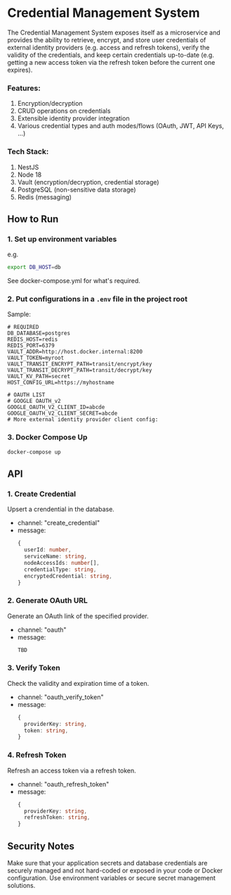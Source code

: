 # Credential Management System

The Credential Management System exposes itself as a microservice and provides the ability to retrieve, encrypt, and store user credentials of external identity providers (e.g. access and refresh tokens), verify the validity of the credentials, and keep certain credentials up-to-date (e.g. getting a new access token via the refresh token before the current one expires).

### Features:

1. Encryption/decryption
2. CRUD operations on credentials
3. Extensible identity provider integration
4. Various credential types and auth modes/flows (OAuth, JWT, API Keys, ...)

### Tech Stack:

1. NestJS
2. Node 18
3. Vault (encryption/decryption, credential storage)
4. PostgreSQL (non-sensitive data storage)
5. Redis (messaging)

## How to Run

### 1. Set up environment variables

e.g.

```bash
export DB_HOST=db
```

See docker-compose.yml for what's required.

### 2. Put configurations in a `.env` file in the project root

Sample:

```
# REQUIRED
DB_DATABASE=postgres
REDIS_HOST=redis
REDIS_PORT=6379
VAULT_ADDR=http://host.docker.internal:8200
VAULT_TOKEN=myroot
VAULT_TRANSIT_ENCRYPT_PATH=transit/encrypt/key
VAULT_TRANSIT_DECRYPT_PATH=transit/decrypt/key
VAULT_KV_PATH=secret
HOST_CONFIG_URL=https://myhostname

# OAUTH LIST
# GOOGLE OAUTH_v2
GOOGLE_OAUTH_V2_CLIENT_ID=abcde
GOOGLE_OAUTH_V2_CLIENT_SECRET=abcde
# More external identity provider client config:
```

### 3. Docker Compose Up

```bash
docker-compose up
```

## API

### 1. Create Credential

Upsert a crendential in the database.

- channel: "create_credential"
- message:
  ```TypeScript
  {
    userId: number,
    serviceName: string,
    nodeAccessIds: number[],
    credentialType: string,
    encryptedCredential: string,
  }
  ```

### 2. Generate OAuth URL

Generate an OAuth link of the specified provider.

- channel: "oauth"
- message:
  ```TypeScript
  TBD
  ```

### 3. Verify Token

Check the validity and expiration time of a token.

- channel: "oauth_verify_token"
- message:
  ```TypeScript
  {
    providerKey: string,
    token: string,
  }
  ```

### 4. Refresh Token

Refresh an access token via a refresh token.

- channel: "oauth_refresh_token"
- message:
  ```TypeScript
  {
    providerKey: string,
    refreshToken: string,
  }
  ```

## Security Notes

Make sure that your application secrets and database credentials are securely managed and not hard-coded or exposed in your code or Docker configuration. Use environment variables or secure secret management solutions.
